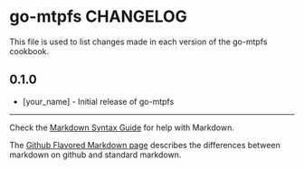 go-mtpfs CHANGELOG
==================

This file is used to list changes made in each version of the go-mtpfs cookbook.

0.1.0
-----
- [your_name] - Initial release of go-mtpfs

- - -
Check the [Markdown Syntax Guide](http://daringfireball.net/projects/markdown/syntax) for help with Markdown.

The [Github Flavored Markdown page](http://github.github.com/github-flavored-markdown/) describes the differences between markdown on github and standard markdown.
